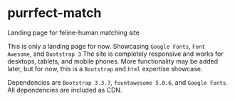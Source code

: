 # purrfect-match
Landing page for feline-human matching site

This is only a landing page for now. Showcasing `Google Fonts`, `Font Awesome`, and `Bootstrap 3`
The site is completely responsive and works for desktops, tablets, and mobile phones.
More functionality may be added later, but for now, this is a `Bootstrap` and `html` expertise showcase.

Dependencies are `Bootstrap 3.3.7`, `fountawesome 5.0.6`, and `Google Fonts`. All dependencies are included as CDN.

